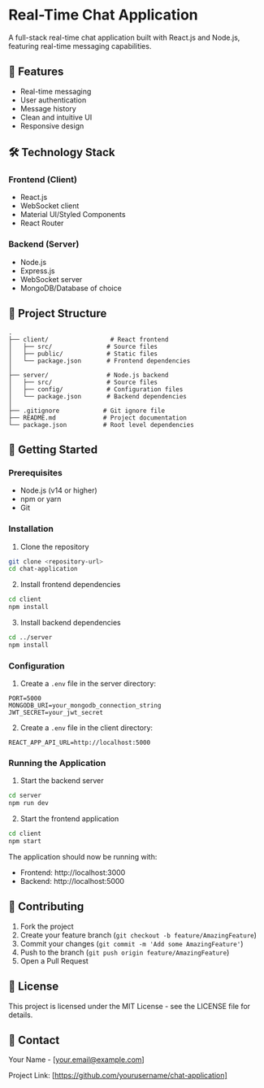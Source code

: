 # Real-Time Chat Application

A full-stack real-time chat application built with React.js and Node.js, featuring real-time messaging capabilities.

## 🚀 Features

- Real-time messaging
- User authentication
- Message history
- Clean and intuitive UI
- Responsive design

## 🛠️ Technology Stack

### Frontend (Client)
- React.js
- WebSocket client
- Material UI/Styled Components
- React Router

### Backend (Server)
- Node.js
- Express.js
- WebSocket server
- MongoDB/Database of choice

## 📁 Project Structure

```
.
├── client/                 # React frontend
│   ├── src/               # Source files
│   ├── public/            # Static files
│   └── package.json       # Frontend dependencies
│
├── server/                # Node.js backend
│   ├── src/               # Source files
│   ├── config/            # Configuration files
│   └── package.json       # Backend dependencies
│
├── .gitignore            # Git ignore file
├── README.md             # Project documentation
└── package.json          # Root level dependencies
```

## 🚀 Getting Started

### Prerequisites

- Node.js (v14 or higher)
- npm or yarn
- Git

### Installation

1. Clone the repository
```bash
git clone <repository-url>
cd chat-application
```

2. Install frontend dependencies
```bash
cd client
npm install
```

3. Install backend dependencies
```bash
cd ../server
npm install
```

### Configuration

1. Create a `.env` file in the server directory:
```
PORT=5000
MONGODB_URI=your_mongodb_connection_string
JWT_SECRET=your_jwt_secret
```

2. Create a `.env` file in the client directory:
```
REACT_APP_API_URL=http://localhost:5000
```

### Running the Application

1. Start the backend server
```bash
cd server
npm run dev
```

2. Start the frontend application
```bash
cd client
npm start
```

The application should now be running with:
- Frontend: http://localhost:3000
- Backend: http://localhost:5000

## 🤝 Contributing

1. Fork the project
2. Create your feature branch (`git checkout -b feature/AmazingFeature`)
3. Commit your changes (`git commit -m 'Add some AmazingFeature'`)
4. Push to the branch (`git push origin feature/AmazingFeature`)
5. Open a Pull Request

## 📝 License

This project is licensed under the MIT License - see the LICENSE file for details.

## 👥 Contact

Your Name - [your.email@example.com]

Project Link: [https://github.com/yourusername/chat-application]

